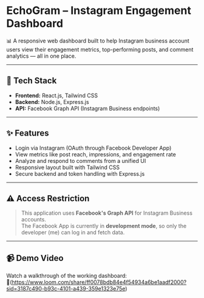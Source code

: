 # EchoGram – Instagram Engagement Dashboard

📊 A responsive web dashboard built to help Instagram business account users view their engagement metrics, top-performing posts, and comment analytics — all in one place.

---

## 🔧 Tech Stack

- **Frontend:** React.js, Tailwind CSS  
- **Backend:** Node.js, Express.js    
- **API:** Facebook Graph API (Instagram Business endpoints)
  
---

## ✨ Features

- Login via Instagram (OAuth through Facebook Developer App)  
- View metrics like post reach, impressions, and engagement rate  
- Analyze and respond to comments from a unified UI  
- Responsive layout built with Tailwind CSS  
- Secure backend and token handling with Express.js

---

## ⚠️ Access Restriction

> This application uses **Facebook's Graph API** for Instagram Business accounts.  
> The Facebook App is currently in **development mode**, so only the developer (me) can log in and fetch data.

---

## 📹 Demo Video

Watch a walkthrough of the working dashboard:  
🎥(https://www.loom.com/share/ff0078bdb84e4f54934a6be1aadf2000?sid=3187c490-b93c-4101-a439-359e1323e75e)
